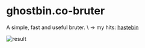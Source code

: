 # ghostbin.co-bruter
A simple, fast and useful bruter. \ -> my hits: [hastebin](https://ghostbin.co/paste/h8ok9/raw)

![result](https://github.com/coats1337/ghostbin.co-bruter/blob/master/images/results.gif?raw=true)
